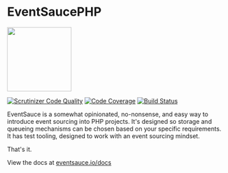 # EventSaucePHP

<img src="https://eventsauce.io/static/logo.svg" height="150px" width="150px">

[![Scrutinizer Code Quality](https://scrutinizer-ci.com/g/EventSaucePHP/EventSauce/badges/quality-score.png?b=master)](https://scrutinizer-ci.com/g/EventSaucePHP/EventSauce/?branch=master)
[![Code Coverage](https://scrutinizer-ci.com/g/EventSaucePHP/EventSauce/badges/coverage.png?b=master)](https://scrutinizer-ci.com/g/EventSaucePHP/EventSauce/?branch=master)
[![Build Status](https://github.com/EventSaucePHP/EventSauce/workflows/Tests/badge.svg)](https://github.com/EventSaucePHP/EventSauce/actions)

EventSauce is a somewhat opinionated, no-nonsense, and easy way to introduce event sourcing into
PHP projects. It's designed so storage and queueing mechanisms can be chosen based on your
specific requirements. It has test tooling, designed to work with an event sourcing mindset.  

That's it.

View the docs at [eventsauce.io/docs](https://eventsauce.io/docs/)

